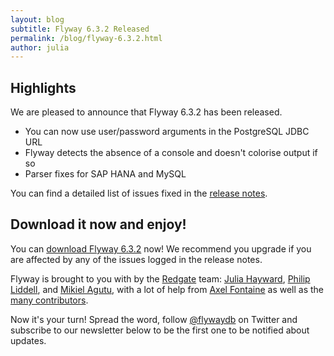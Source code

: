 ```yaml
---
layout: blog
subtitle: Flyway 6.3.2 Released
permalink: /blog/flyway-6.3.2.html
author: julia
---
```


## Highlights

We are pleased to announce that Flyway 6.3.2 has been released.

- You can now use user/password arguments in the PostgreSQL JDBC URL
- Flyway detects the absence of a console and doesn't colorise output if so
- Parser fixes for SAP HANA and MySQL

You can find a detailed list of issues fixed in the [release notes](/documentation/releaseNotes#6.3.2).

## Download it now and enjoy!

You can [download Flyway 6.3.2](/download) now! We recommend you upgrade if you are affected by any
of the issues logged in the release notes.

Flyway is brought to you with <i class="fa fa-heart"></i> by the [Redgate](https://red-gate.com) team:
[Julia Hayward](https://twitter.com/Julia_Hayward),
[Philip Liddell](https://github.com/Lyeeedar), and [Mikiel Agutu](https://twitter.com/mikielagutu),
with a lot of help from [Axel Fontaine](https://twitter.com/axelfontaine)
as well as the [many contributors](/documentation/contribute/hallOfFame).

Now it's your turn! Spread the word, follow [@flywaydb](https://twitter.com/flywaydb) on Twitter and
subscribe to our newsletter below to be the first one to be notified about updates.